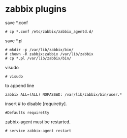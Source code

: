 zabbix plugins
===

save *.conf

    # cp *.conf /etc/zabbix/zabbix_agentd.d/

save *.pl

    # mkdir -p /var/lib/zabbix/bin/
    # chown -R zabbix:zabbix /var/lib/zabbix
    # cp *.pl /var/lib/zabbix/bin/

visudo

    # visudo

to append line

    zabbix ALL=(ALL) NOPASSWD: /var/lib/zabbix/bin/user.*

insert # to disable [requiretty].

    #Defaults requiretty

zabbix-agent must be restarted.

    # service zabbix-agent restart
